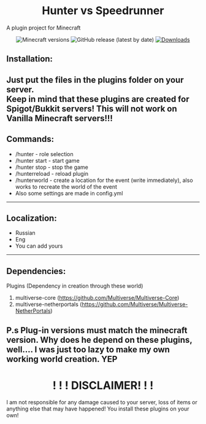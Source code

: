 <h1 align="center">Hunter vs Speedrunner</h1> 
A plugin project for Minecraft

<p align="center">
	<img src="https://img.shields.io/badge/Minecraft-1.20--1.21.x-green" alt="Minecraft versions">
	<img src="https://img.shields.io/github/v/release/FlingoDoa/huntervsspeedrunner" alt="GitHub release (latest by date)">
	<a href="https://github.com/hyperdefined/huntervsspeedrunner/releases"><img src="https://img.shields.io/github/downloads/huntervsspeedrunner/total?logo=github" alt="Downloads"></a>
</p>  

## Installation:
Just put the files in the plugins folder on your server. <br>Keep in mind that these plugins are created for Spigot/Bukkit servers! This will not work on Vanilla Minecraft servers!!!
-----------------------------------------------------------------
## Commands:
* /hunter - role selection
* /hunter start - start game
* /hunter stop - stop the game
* /hunterreload - reload plugin
* /hunterworld - create a location for the event (write immediately), also works to recreate the world of the event
* Also some settings are made in config.yml 
-----------------------------------------------------------------
## Localization:
* Russian
* Eng 
* You can add yours
-----------------------------------------------------------------
## Dependencies:
Plugins (Dependency in creation through these world)
1. multiverse-core (https://github.com/Multiverse/Multiverse-Core)
2. multiverse-netherportals (https://github.com/Multiverse/Multiverse-NetherPortals)
 
 P.s Plug-in versions must match the minecraft version.
Why does he depend on these plugins, well.... I was just too lazy to make my own working world creation. YEP
-----------------------------------------------------------------
<h1 align="center">! ! ! DISCLAIMER! ! !</h1>
I am not responsible for any damage caused to your server, loss of items or anything else that may have happened!
You install these plugins on your own!
